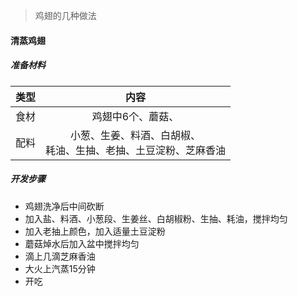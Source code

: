 > 鸡翅的几种做法

#### 清蒸鸡翅

##### 准备材料
| 类型  |                  内容                  |
|:----|:------------------------------------:|
| 食材  |              鸡翅中6个、蘑菇、               |
| 配料  | 小葱、生姜、料酒、白胡椒、<br/>耗油、生抽、老抽、土豆淀粉、芝麻香油 |

##### 开发步骤
- 鸡翅洗净后中间砍断
- 加入盐、料酒、小葱段、生姜丝、白胡椒粉、生抽、耗油，搅拌均匀
- 加入老抽上颜色，加入适量土豆淀粉
- 蘑菇焯水后加入盆中搅拌均匀
- 滴上几滴芝麻香油
- 大火上汽蒸15分钟
- 开吃